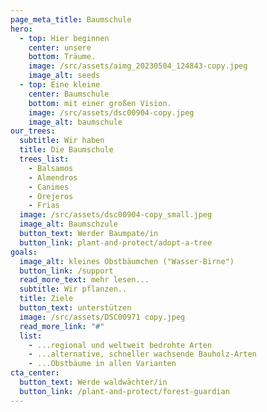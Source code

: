 ```yaml
---
page_meta_title: Baumschule
hero:
  - top: Hier beginnen
    center: unsere
    bottom: Träume.
    image: /src/assets/aimg_20230504_124843-copy.jpeg
    image_alt: seeds
  - top: Eine kleine
    center: Baumschule
    bottom: mit einer großen Vision.
    image: /src/assets/dsc00904-copy.jpeg
    image_alt: baumschule
our_trees:
  subtitle: Wir haben
  title: Die Baumschule
  trees_list:
    - Balsamos
    - Almendros
    - Canimes
    - Orejeros
    - Frias
  image: /src/assets/dsc00904-copy_small.jpeg
  image_alt: Baumschzule
  button_text: Werder Baumpate/in
  button_link: plant-and-protect/adopt-a-tree
goals:
  image_alt: kleines Obstbäumchen ("Wasser-Birne")
  button_link: /support
  read_more_text: mehr lesen...
  subtitle: Wir pflanzen..
  title: Ziele
  button_text: unterstützen
  image: /src/assets/DSC00971 copy.jpeg
  read_more_link: "#"
  list:
    - ...regional und weltweit bedrohte Arten
    - ...alternative, schneller wachsende Bauholz-Arten
    - ...Obstbäume in allen Varianten
cta_center:
  button_text: Werde waldwächter/in
  button_link: /plant-and-protect/forest-guardian
---
```

